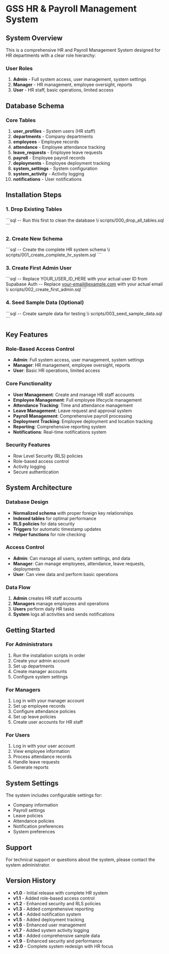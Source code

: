 # GSS HR & Payroll Management System

## System Overview

This is a comprehensive HR and Payroll Management System designed for HR departments with a clear role hierarchy:

### User Roles

1. **Admin** - Full system access, user management, system settings
2. **Manager** - HR management, employee oversight, reports
3. **User** - HR staff, basic operations, limited access

## Database Schema

### Core Tables

1. **user_profiles** - System users (HR staff)
2. **departments** - Company departments
3. **employees** - Employee records
4. **attendance** - Employee attendance tracking
5. **leave_requests** - Employee leave requests
6. **payroll** - Employee payroll records
7. **deployments** - Employee deployment tracking
8. **system_settings** - System configuration
9. **system_activity** - Activity logging
10. **notifications** - User notifications

## Installation Steps

### 1. Drop Existing Tables
\`\`\`sql
-- Run this first to clean the database
\i scripts/000_drop_all_tables.sql
\`\`\`

### 2. Create New Schema
\`\`\`sql
-- Create the complete HR system schema
\i scripts/001_create_complete_hr_system.sql
\`\`\`

### 3. Create First Admin User
\`\`\`sql
-- Replace YOUR_USER_ID_HERE with your actual user ID from Supabase Auth
-- Replace your-email@example.com with your actual email
\i scripts/002_create_first_admin.sql
\`\`\`

### 4. Seed Sample Data (Optional)
\`\`\`sql
-- Create sample data for testing
\i scripts/003_seed_sample_data.sql
\`\`\`

## Key Features

### Role-Based Access Control
- **Admin**: Full system access, user management, system settings
- **Manager**: HR management, employee oversight, reports
- **User**: Basic HR operations, limited access

### Core Functionality
- **User Management**: Create and manage HR staff accounts
- **Employee Management**: Full employee lifecycle management
- **Attendance Tracking**: Time and attendance management
- **Leave Management**: Leave request and approval system
- **Payroll Management**: Comprehensive payroll processing
- **Deployment Tracking**: Employee deployment and location tracking
- **Reporting**: Comprehensive reporting system
- **Notifications**: Real-time notifications system

### Security Features
- Row Level Security (RLS) policies
- Role-based access control
- Activity logging
- Secure authentication

## System Architecture

### Database Design
- **Normalized schema** with proper foreign key relationships
- **Indexed tables** for optimal performance
- **RLS policies** for data security
- **Triggers** for automatic timestamp updates
- **Helper functions** for role checking

### Access Control
- **Admin**: Can manage all users, system settings, and data
- **Manager**: Can manage employees, attendance, leave requests, deployments
- **User**: Can view data and perform basic operations

### Data Flow
1. **Admin** creates HR staff accounts
2. **Managers** manage employees and operations
3. **Users** perform daily HR tasks
4. **System** logs all activities and sends notifications

## Getting Started

### For Administrators
1. Run the installation scripts in order
2. Create your admin account
3. Set up departments
4. Create manager accounts
5. Configure system settings

### For Managers
1. Log in with your manager account
2. Set up employee records
3. Configure attendance policies
4. Set up leave policies
5. Create user accounts for HR staff

### For Users
1. Log in with your user account
2. View employee information
3. Process attendance records
4. Handle leave requests
5. Generate reports

## System Settings

The system includes configurable settings for:
- Company information
- Payroll settings
- Leave policies
- Attendance policies
- Notification preferences
- System preferences

## Support

For technical support or questions about the system, please contact the system administrator.

## Version History

- **v1.0** - Initial release with complete HR system
- **v1.1** - Added role-based access control
- **v1.2** - Enhanced security and RLS policies
- **v1.3** - Added comprehensive reporting
- **v1.4** - Added notification system
- **v1.5** - Added deployment tracking
- **v1.6** - Enhanced user management
- **v1.7** - Added system activity logging
- **v1.8** - Added comprehensive sample data
- **v1.9** - Enhanced security and performance
- **v2.0** - Complete system redesign with HR focus
